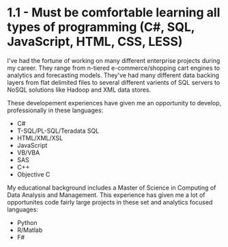 # 1.1 - Must be comfortable learning all types of programming (C#, SQL, JavaScript, HTML, CSS, LESS)

I've had the fortune of working on many different enterprise projects during my career.  They range from n-tiered e-commerce/shopping cart engines to analytics and forecasting models. They've had many different data backing layers from flat delimited files to several different varients of SQL servers to NoSQL solutions like Hadoop and XML data stores.

These developement experiences have given me an opportunity to develop, professionally in these languages:
* C#
* T-SQL/PL-SQL/Teradata SQL
* HTML/XML/XSL
* JavaScript
* VB/VBA
* SAS
* C++
* Objective C

My educational background includes a Master of Science in Computing of Data Analysis and Management.  This experience has given me a lot of opportunites code fairly large projects in these set and analytics focused languages:
* Python
* R/Matlab
* F#
